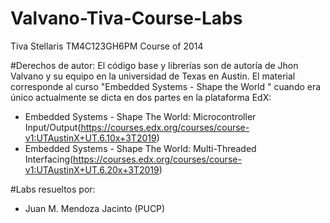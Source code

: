# Valvano-Tiva-Course-Labs
Tiva Stellaris TM4C123GH6PM Course of 2014 

#Derechos de autor:
El código base y librerías son de autoría de Jhon Valvano y su equipo en la universidad de Texas en Austin. El material corresponde al curso "Embedded Systems - Shape the World "
cuando era único actualmente se dicta en dos partes en la plataforma EdX:
- Embedded Systems - Shape The World: Microcontroller Input/Output(https://courses.edx.org/courses/course-v1:UTAustinX+UT.6.10x+3T2019)
- Embedded Systems - Shape The World: Multi-Threaded Interfacing(https://courses.edx.org/courses/course-v1:UTAustinX+UT.6.20x+3T2019)

#Labs resueltos por:
- Juan M. Mendoza Jacinto (PUCP)
